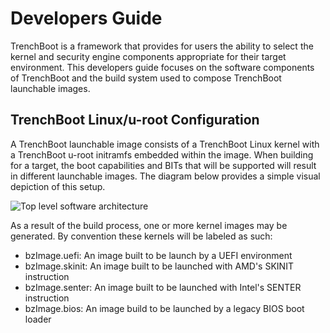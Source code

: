 Developers Guide
================

TrenchBoot is a framework that provides for users the ability to select the
kernel and security engine components appropriate for their target environment.
This developers guide focuses on the software components of TrenchBoot and the
build system used to compose TrenchBoot launchable images.

## TrenchBoot Linux/u-root Configuration

A TrenchBoot launchable image consists of a TrenchBoot Linux kernel with a
TrenchBoot u-root initramfs embedded within the image. When building for a target,
the boot capabilities and BITs that will be supported will result in different
launchable images. The diagram below provides a simple visual depiction of this
setup.

![Top level software architecture](images/SoftwareArch.png)

As a result of the build process, one or more kernel images may be generated.
By convention these kernels will be labeled as such:

* bzImage.uefi: An image built to be launch by a UEFI environment
* bzImage.skinit: An image built to be launched with AMD's SKINIT instruction
* bzImage.senter: An image built to be launched with Intel's SENTER instruction
* bzImage.bios: An image build to be launched by a legacy BIOS boot loader
